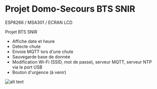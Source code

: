 # Projet Domo-Secours BTS SNIR

ESP8266 / MSA301 / ECRAN LCD

Projet BTS SNIR

<ul>
  <li>Affiche date et heure</li>
  <li>Detecte chute</li>
  <li>Envoie MQTT lors d'une chute</li>
  <li>Sauvegarde base de donnée</li>
  <li>Modification Wi-Fi (SSID, mot de passe), serveur MQTT, serveur NTP via le port USB</li>
  <li>Bouton d'urgence (à venir)</li>
</ul>

![alt text](https://www.zupimages.net/up/22/17/fpc0.jpg)

